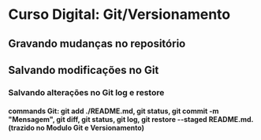 # Curso Digital: Git/Versionamento

## Gravando mudanças no repositório

## Salvando modificações no Git

### Salvando alterações no Git log e restore

#### commands Git: git add ./README.md, git status, git commit -m "Mensagem", git diff, git status, git log, git restore --staged README.md. (trazido no Modulo Git e Versionamento)